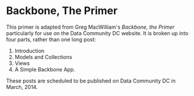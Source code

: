 # Backbone, The Primer #

This primer is adapted from Greg MacWilliam's _Backbone, the Primer_ particularly for use on the Data Community DC website. It is broken up into four parts, rather than one long post:

1. Introduction
2. Models and Collections
3. Views
4. A Simple Backbone App. 

These posts are scheduled to be published on Data Community DC in March, 2014. 